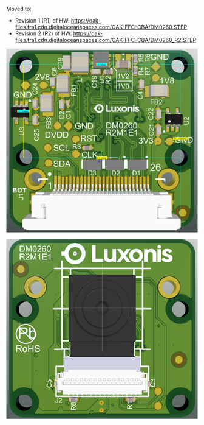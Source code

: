 Moved to:

- Revision 1 (R1) of HW: https://oak-files.fra1.cdn.digitaloceanspaces.com/OAK-FFC-CBA/DM0260.STEP
- Revision 2 (R2) of HW: https://oak-files.fra1.cdn.digitaloceanspaces.com/OAK-FFC-CBA/DM0260_R2.STEP

![](../Images/DM0260_BACK.png)

![](../Images/DM0260_FRONT.png)